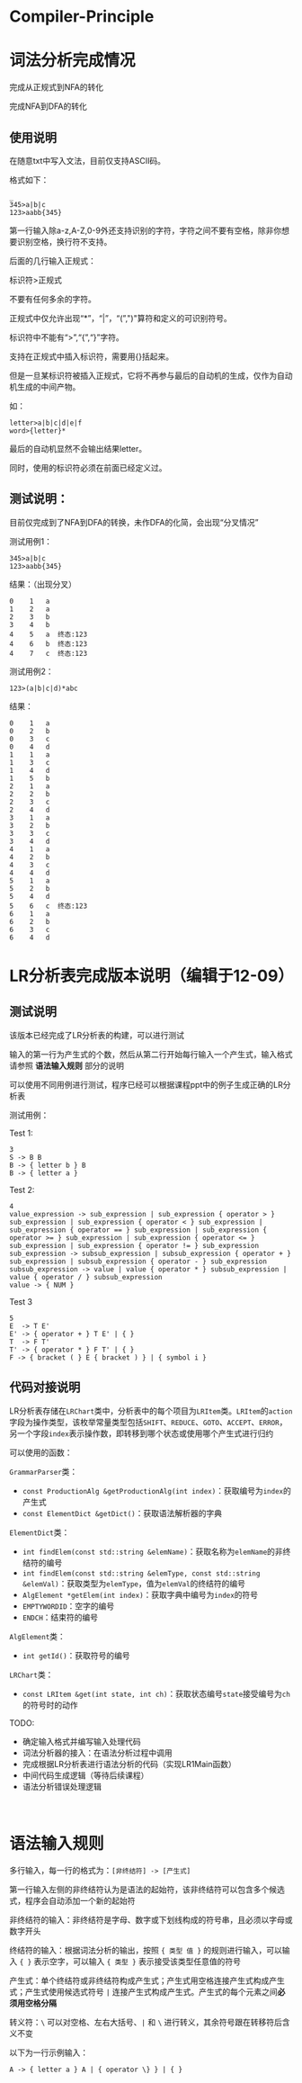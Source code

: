 # Compiler-Principle

# 词法分析完成情况

完成从正规式到NFA的转化

完成NFA到DFA的转化

## 使用说明

在随意txt中写入文法，目前仅支持ASCII码。

格式如下：

```
_
345>a|b|c
123>aabb{345}
```

第一行输入除a-z,A-Z,0-9外还支持识别的字符，字符之间不要有空格，除非你想要识别空格，换行符不支持。

后面的几行输入正规式：

标识符>正规式

不要有任何多余的字符。

正规式中仅允许出现“*”，“|”，“(”,")"算符和定义的可识别符号。

标识符中不能有“>”,“{”,“}”字符。

支持在正规式中插入标识符，需要用{}括起来。

但是一旦某标识符被插入正规式，它将不再参与最后的自动机的生成，仅作为自动机生成的中间产物。

如：

```
letter>a|b|c|d|e|f
word>{letter}*
```

最后的自动机显然不会输出结果letter。

同时，使用的标识符必须在前面已经定义过。

## 测试说明：

目前仅完成到了NFA到DFA的转换，未作DFA的化简，会出现“分叉情况”

测试用例1：

```
345>a|b|c
123>aabb{345}
```

结果：（出现分叉）

```
0    1   a
1    2   a
2    3   b
3    4   b
4    5   a  终态:123
4    6   b  终态:123
4    7   c  终态:123
```

测试用例2：

```
123>(a|b|c|d)*abc
```

结果：

```
0    1   a
0    2   b
0    3   c
0    4   d
1    1   a
1    3   c
1    4   d
1    5   b
2    1   a
2    2   b
2    3   c
2    4   d
3    1   a
3    2   b
3    3   c
3    4   d
4    1   a
4    2   b
4    3   c
4    4   d
5    1   a
5    2   b
5    4   d
5    6   c  终态:123
6    1   a
6    2   b
6    3   c
6    4   d
```

<h1>LR分析表完成版本说明（编辑于12-09）</h1>
<h2>测试说明</h2>

该版本已经完成了LR分析表的构建，可以进行测试

输入的第一行为产生式的个数，然后从第二行开始每行输入一个产生式，输入格式请参照 <strong>语法输入规则</strong> 部分的说明

可以使用不同用例进行测试，程序已经可以根据课程ppt中的例子生成正确的LR分析表

测试用例：

Test 1:

```
3
S -> B B
B -> { letter b } B
B -> { letter a }
```

Test 2:

```
4
value_expression -> sub_expression | sub_expression { operator > } sub_expression | sub_expression { operator < } sub_expression | sub_expression { operator == } sub_expression | sub_expression { operator >= } sub_expression | sub_expression { operator <= } sub_expression | sub_expression { operator != } sub_expression
sub_expression -> subsub_expression | subsub_expression { operator + } sub_expression | subsub_expression { operator - } sub_expression
subsub_expression -> value | value { operator * } subsub_expression | value { operator / } subsub_expression
value -> { NUM }
```

Test 3

```
5
E  -> T E'
E' -> { operator + } T E' | { }
T  -> F T'
T' -> { operator * } F T' | { }
F -> { bracket ( } E { bracket ) } | { symbol i }
```

<h2>代码对接说明</h2>

LR分析表存储在`LRChart`类中，分析表中的每个项目为`LRItem`类。`LRItem`的`action`字段为操作类型，该枚举常量类型包括`SHIFT`、`REDUCE`、`GOTO`、`ACCEPT`、`ERROR`，另一个字段`index`表示操作数，即转移到哪个状态或使用哪个产生式进行归约

可以使用的函数：

`GrammarParser`类：

- `const ProductionAlg &getProductionAlg(int index)`：获取编号为`index`的产生式
- `const ElementDict &getDict()`：获取语法解析器的字典

`ElementDict`类：

- `int findElem(const std::string &elemName)`：获取名称为`elemName`的非终结符的编号
- `int findElem(const std::string &elemType, const std::string &elemVal)`：获取类型为`elemType`，值为`elemVal`的终结符的编号
- `AlgElement *getElem(int index)`：获取字典中编号为`index`的符号
- `EMPTYWORDID`：空字的编号
- `ENDCH`：结束符的编号

`AlgElement`类：

- `int getId()`：获取符号的编号

`LRChart`类：

- `const LRItem &get(int state, int ch)`：获取状态编号`state`接受编号为`ch`的符号时的动作

TODO:

<ul>
  <li>确定输入格式并编写输入处理代码</li>
  <li>词法分析器的接入：在语法分析过程中调用</li>
  <li>完成根据LR分析表进行语法分析的代码（实现LR1Main函数）</li>
  <li>中间代码生成逻辑（等待后续课程）</li>
  <li>语法分析错误处理逻辑</li>
</ul>

<br>

<h1>语法输入规则</h1>

多行输入，每一行的格式为：`[非终结符] -> [产生式]`

第一行输入左侧的非终结符认为是语法的起始符，该非终结符可以包含多个候选式，程序会自动添加一个新的起始符

非终结符的输入：非终结符是字母、数字或下划线构成的符号串，且必须以字母或数字开头

终结符的输入：根据词法分析的输出，按照 `{ 类型 值 }` 的规则进行输入，可以输入 `{ }`  表示空字，可以输入 `{ 类型 }` 表示接受该类型任意值的符号

产生式：单个终结符或非终结符构成产生式；产生式用空格连接产生式构成产生式；产生式使用候选式符号 `|`  连接产生式构成产生式。产生式的每个元素之间<strong>必须用空格分隔</strong>

转义符：`\` 可以对空格、左右大括号、`|` 和 `\` 进行转义，其余符号跟在转移符后含义不变

以下为一行示例输入：

`A -> { letter a } A | { operator \} } | { }`
